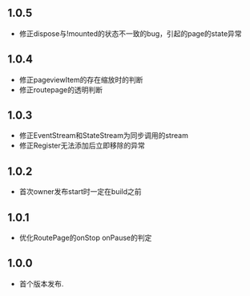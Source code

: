## 1.0.5

* 修正dispose与!mounted的状态不一致的bug，引起的page的state异常

## 1.0.4

* 修正pageviewItem的存在缩放时的判断
* 修正routepage的透明判断

## 1.0.3

* 修正EventStream和StateStream为同步调用的stream
* 修正Register无法添加后立即移除的异常

## 1.0.2

* 首次owner发布start时一定在build之前

## 1.0.1

* 优化RoutePage的onStop onPause的判定

## 1.0.0

* 首个版本发布.
